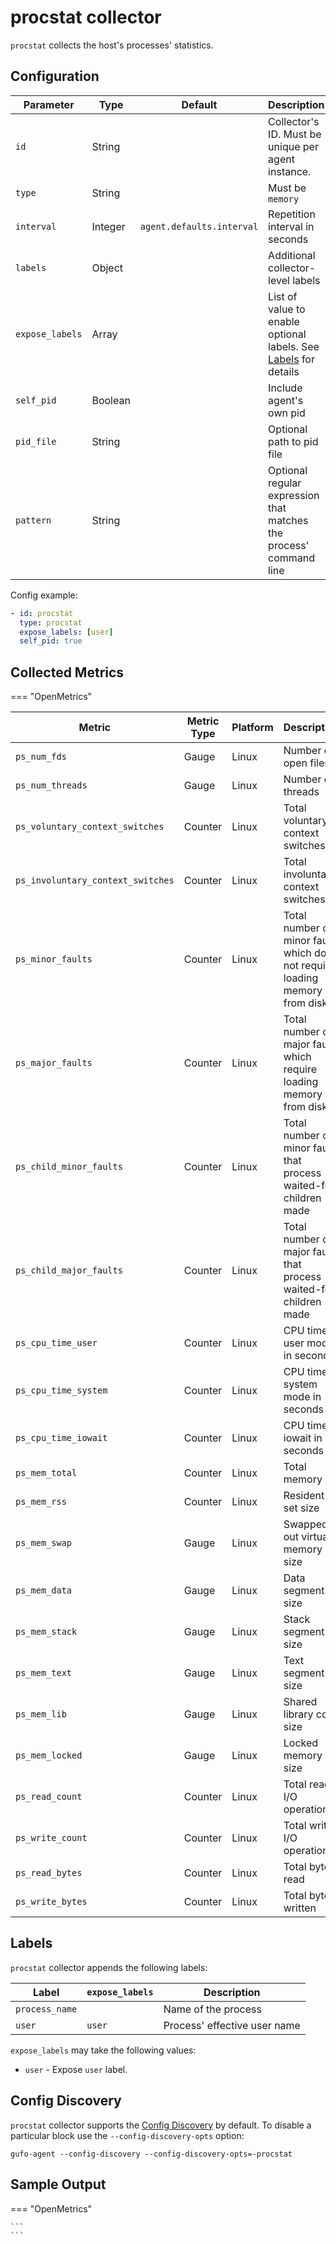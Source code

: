 # procstat collector

`procstat` collects the host's processes' statistics.

## Configuration

| Parameter       | Type    | Default                   | Description                                                                |
| --------------- | ------- | ------------------------- | -------------------------------------------------------------------------- |
| `id`            | String  |                           | Collector's ID. Must be unique per agent instance.                         |
| `type`          | String  |                           | Must be `memory`                                                           |
| `interval`      | Integer | `agent.defaults.interval` | Repetition interval in seconds                                             |
| `labels`        | Object  |                           | Additional collector-level labels                                          |
| `expose_labels` | Array   |                           | List of value to enable optional labels. See [Labels](#labels) for details |
| `self_pid`      | Boolean |                           | Include agent's own pid                                                    |
| `pid_file`      | String  |                           | Optional path to pid file                                                  |
| `pattern`       | String  |                           | Optional regular expression that matches the process' command line         |

Config example:

``` yaml
- id: procstat
  type: procstat
  expose_labels: [user]
  self_pid: true
```

## Collected Metrics

=== "OpenMetrics"

  | Metric                            | Metric Type | Platform | Description                                                                 |
  | --------------------------------- | ----------- | -------- | --------------------------------------------------------------------------- |
  | `ps_num_fds`                      | Gauge       | Linux    | Number of open files                                                        |
  | `ps_num_threads`                  | Gauge       | Linux    | Number of threads                                                           |
  | `ps_voluntary_context_switches`   | Counter     | Linux    | Total voluntary context switches                                            |
  | `ps_involuntary_context_switches` | Counter     | Linux    | Total involuntary context switches                                          |
  | `ps_minor_faults`                 | Counter     | Linux    | Total number of minor faults which do not requirie loading memory from disk |
  | `ps_major_faults`                 | Counter     | Linux    | Total number of major faults which require loading memory from disk         |
  | `ps_child_minor_faults`           | Counter     | Linux    | Total number of minor faults that process waited-for children made          |
  | `ps_child_major_faults`           | Counter     | Linux    | Total number of major faults that process waited-for children made          |
  | `ps_cpu_time_user`                | Counter     | Linux    | CPU time in user mode in seconds                                            |
  | `ps_cpu_time_system`              | Counter     | Linux    | CPU time in system mode in seconds                                          |
  | `ps_cpu_time_iowait`              | Counter     | Linux    | CPU time iowait in seconds                                                  |
  | `ps_mem_total`                    | Counter     | Linux    | Total memory                                                                |
  | `ps_mem_rss`                      | Counter     | Linux    | Resident set size                                                           |
  | `ps_mem_swap`                     | Gauge       | Linux    | Swapped-out virtual memory size                                             |
  | `ps_mem_data`                     | Gauge       | Linux    | Data segment size                                                           |
  | `ps_mem_stack`                    | Gauge       | Linux    | Stack segment size                                                          |
  | `ps_mem_text`                     | Gauge       | Linux    | Text segment size                                                           |
  | `ps_mem_lib`                      | Gauge       | Linux    | Shared library code size                                                    |
  | `ps_mem_locked`                   | Gauge       | Linux    | Locked memory size                                                          |
  | `ps_read_count`                   | Counter     | Linux    | Total read I/O operations                                                   |
  | `ps_write_count`                  | Counter     | Linux    | Total write I/O operations                                                  |
  | `ps_read_bytes`                   | Counter     | Linux    | Total bytes read                                                            |
  | `ps_write_bytes`                  | Counter     | Linux    | Total bytes written                                                         |

## Labels

`procstat` collector appends the following labels:

| Label          | `expose_labels` | Description                  |
| -------------- | --------------- | ---------------------------- |
| `process_name` |                 | Name of the process          |
| `user`         | `user`          | Process' effective user name |

`expose_labels` may take the following values:

* `user` - Expose `user` label.

## Config Discovery

`procstat` collector supports the [Config Discovery](../config_discovery.md) by default.
To disable a particular block use the `--config-discovery-opts` option:

``` shell
gufo-agent --config-discovery --config-discovery-opts=-procstat
```

## Sample Output

=== "OpenMetrics"

    ```
    ```